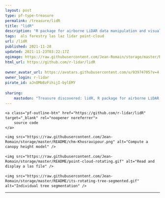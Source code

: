 ```yaml
---
layout: post
type: pf-type-treasure
permalink: /treasure/lidR
title: "lidR"
description: "R package for airborne LiDAR data manipulation and visualisation for forestry application"
tags:  als forestry las laz lidar point-cloud
url: /lidR
published: 2021-11-28
updated: 2021-11-23T03:22:17Z
ogimage: https://raw.githubusercontent.com/Jean-Romain/storage/master/README/chm-Khosravipour.png
html_url: https://github.com/r-lidar/lidR

owner_avatar_url: https://avatars.githubusercontent.com/u/93974705?v=4
owner_login: r-lidar
pirate_id: aJnOMbBzFihijI-bylEMY

sharing:
    mastodon: "Treasure discovered: lidR, R package for airborne LiDAR data manipulation and visualisation for forestry application"
---
```


<div class="text-center">
    
    <a class="pf-outline-btn" href="https://github.com/r-lidar/lidR" target="_blank" rel="noopener noreferrer">
        source code
    </a>
    
    
</div>


<div class="pf-pirate-ogimage">
    
    <img src="https://raw.githubusercontent.com/Jean-Romain/storage/master/README/chm-Khosravipour.png" alt="Compute a canopy height model" />
    
    <img src="https://raw.githubusercontent.com/Jean-Romain/storage/master/README/point-cloud-rotating.gif" alt="Read and display a las file" />
    
    <img src="https://raw.githubusercontent.com/Jean-Romain/storage/master/README/its-rotating-tree-segmented.gif" alt="Individual tree segmentation" />
    
</div>




<div class="pf-night-sky-spacer">
    <div id="pf-night-sky" data-stars="345" data-owner="r-lidar" data-repo="lidR">
        <div id="pf-open-dialog" class="pf-meta-star pf-star-todo"></div>
        <dialog id="pf-star-dialog">
            Star this Repository to putt a smile on the Developers face.
            <div class="pf-row">
                <div class="pf-grow"></div>
                <div><a class="pf-unterlines" href="https://github.com/r-lidar/lidR" target="_blank">VISIT REPOSITORY</a></div>
            </div>
        </dialog>
    </div>
</div>

<hr class="gf-seperator">
